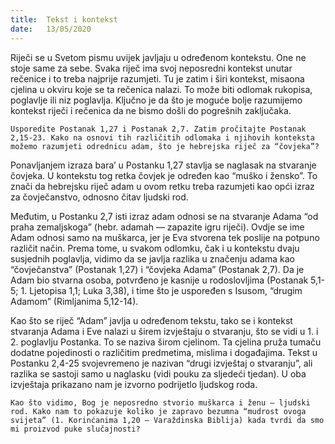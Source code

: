 ```yaml
---
title:  Tekst i kontekst
date:   13/05/2020
---
```


Riječi se u Svetom pismu uvijek javljaju u određenom kontekstu. One ne stoje same za sebe. Svaka riječ ima svoj neposredni kontekst unutar rečenice i to treba najprije razumjeti. Tu je zatim i širi kontekst, misaona cjelina u okviru koje se ta rečenica nalazi. To može biti odlomak rukopisa, poglavlje ili niz poglavlja. Ključno je da što je moguće bolje razumijemo kontekst riječi i rečenica da ne bismo došli do pogrešnih zaključaka.

`Usporedite Postanak 1,27 i Postanak 2,7. Zatim pročitajte Postanak 2,15-23. Kako na osnovi tih različitih odlomaka i njihovih konteksta možemo razumjeti odrednicu adam, što je hebrejska riječ za “čovjeka”?`

Ponavljanjem izraza bara’ u Postanku 1,27 stavlja se naglasak na stvaranje čovjeka. U kontekstu tog retka čovjek je određen kao “muško i žensko”. To znači da hebrejsku riječ adam u ovom retku treba razumjeti kao opći izraz za čovječanstvo, odnosno čitav ljudski rod.

Međutim, u Postanku 2,7 isti izraz adam odnosi se na stvaranje Adama “od praha zemaljskoga” (hebr. adamah — zapazite igru riječi). Ovdje se ime Adam odnosi samo na muškarca, jer je Eva stvorena tek poslije na potpuno različit način. Prema tome, u svakom odlomku, čak i u kontekstu dvaju susjednih poglavlja, vidimo da se javlja razlika u značenju adama kao “čovječanstva” (Postanak 1,27) i “čovjeka Adama” (Postanak 2,7). Da je Adam bio stvarna osoba, potvrđeno je kasnije u rodoslovljima (Postanak 5,1-5; 1. Ljetopisa 1,1; Luka 3,38), i time što je uspoređen s Isusom, “drugim Adamom” (Rimljanima 5,12-14).

Kao što se riječ “Adam” javlja u određenom tekstu, tako se i kontekst stvaranja Adama i Eve nalazi u širem izvještaju o stvaranju, što se vidi u 1. i 2. poglavlju Postanka. To se naziva širom cjelinom. Ta cjelina pruža tumaču dodatne pojedinosti o različitim predmetima, mislima i događajima. Tekst u Postanku 2,4-25 svojevremeno je nazivan “drugi izvještaj o stvaranju”, ali razlika se sastoji samo u naglasku (vidi pouku za sljedeći tjedan). U oba izvještaja prikazano nam je izvorno podrijetlo ljudskog roda.

`Kao što vidimo, Bog je neposredno stvorio muškarca i ženu — ljudski rod. Kako nam to pokazuje koliko je zapravo bezumna “mudrost ovoga svijeta” (1. Korinćanima 1,20 — Varaždinska Biblija) kada tvrdi da smo mi proizvod puke slučajnosti?`
